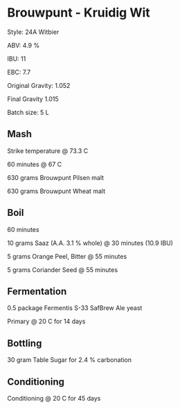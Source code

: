 # Brouwpunt - Kruidig Wit

Style: 24A Witbier

ABV: 4.9 %

IBU: 11

EBC: 7.7

Original Gravity: 1.052

Final Gravity 1.015

Batch size: 5 L

## Mash

Strike temperature @ 73.3 C

60 minutes @ 67 C

630 grams Brouwpunt Pilsen malt

630 grams Brouwpunt Wheat malt

## Boil

60 minutes

10 grams Saaz (A.A. 3.1 % whole) @ 30 minutes (10.9 IBU)

5 grams Orange Peel, Bitter @ 55 minutes

5 grams Coriander Seed @ 55 minutes

## Fermentation

0.5 package Fermentis S-33 SafBrew Ale yeast

Primary @ 20 C for 14 days

## Bottling

30 gram Table Sugar for 2.4 % carbonation

## Conditioning

Conditioning @ 20 C for 45 days
